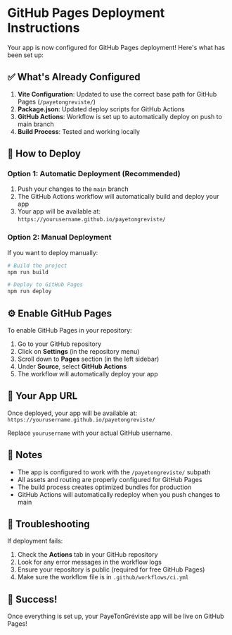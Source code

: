 # GitHub Pages Deployment Instructions

Your app is now configured for GitHub Pages deployment! Here's what has been set up:

## ✅ What's Already Configured

1. **Vite Configuration**: Updated to use the correct base path for GitHub Pages (`/payetongreviste/`)
2. **Package.json**: Updated deploy scripts for GitHub Actions
3. **GitHub Actions**: Workflow is set up to automatically deploy on push to main branch
4. **Build Process**: Tested and working locally

## 🚀 How to Deploy

### Option 1: Automatic Deployment (Recommended)

1. Push your changes to the `main` branch
2. The GitHub Actions workflow will automatically build and deploy your app
3. Your app will be available at: `https://yourusername.github.io/payetongreviste/`

### Option 2: Manual Deployment

If you want to deploy manually:

```bash
# Build the project
npm run build

# Deploy to GitHub Pages
npm run deploy
```

## ⚙️ Enable GitHub Pages

To enable GitHub Pages in your repository:

1. Go to your GitHub repository
2. Click on **Settings** (in the repository menu)
3. Scroll down to **Pages** section (in the left sidebar)
4. Under **Source**, select **GitHub Actions**
5. The workflow will automatically deploy your app

## 🔗 Your App URL

Once deployed, your app will be available at:
`https://yourusername.github.io/payetongreviste/`

Replace `yourusername` with your actual GitHub username.

## 📝 Notes

- The app is configured to work with the `/payetongreviste/` subpath
- All assets and routing are properly configured for GitHub Pages
- The build process creates optimized bundles for production
- GitHub Actions will automatically redeploy when you push changes to main

## 🐛 Troubleshooting

If deployment fails:

1. Check the **Actions** tab in your GitHub repository
2. Look for any error messages in the workflow logs
3. Ensure your repository is public (required for free GitHub Pages)
4. Make sure the workflow file is in `.github/workflows/ci.yml`

## 🎉 Success!

Once everything is set up, your PayeTonGréviste app will be live on GitHub Pages!

